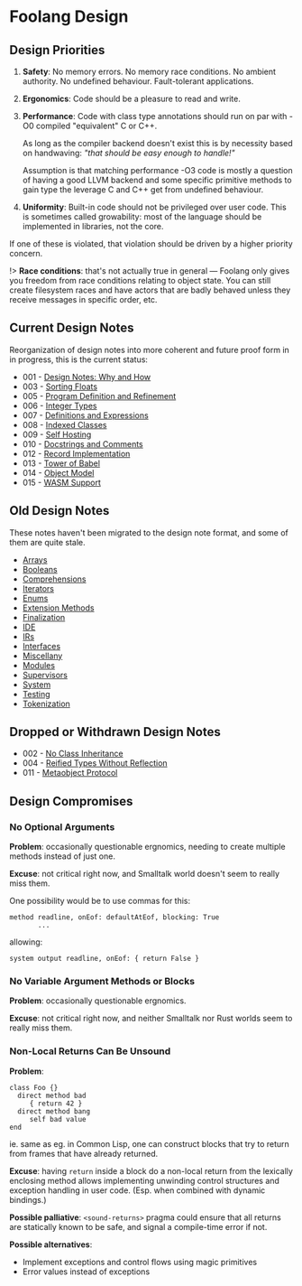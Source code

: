 # Foolang Design

## Design Priorities

1. **Safety**: No memory errors. No memory race conditions. No ambient
   authority. No undefined behaviour. Fault-tolerant applications.

2. **Ergonomics**: Code should be a pleasure to read and write.

3. **Performance**: Code with class type annotations should run on par with -O0
   compiled "equivalent" C or C++.
   
   As long as the compiler backend doesn't exist this is by necessity based on
   handwaving: _"that should be easy enough to handle!"_
   
   Assumption is that matching performance -O3 code is mostly a question of
   having a good LLVM backend and some specific primitive methods to gain type
   the leverage C and C++ get from undefined behaviour.

4. **Uniformity**: Built-in code should not be privileged over user code.
   This is sometimes called growability: most of the language should
   be implemented in libraries, not the core.

If one of these is violated, that violation should be driven by a higher
priority concern.

!> **Race conditions**: that's not actually true in general &mdash; Foolang
only gives you freedom from race conditions relating to object state. You can
still create filesystem races and have actors that are badly behaved unless they
receive messages in specific order, etc.

## Current Design Notes

Reorganization of design notes into more coherent and future proof form
in in progress, this is the current status:

- 001 - [Design Notes: Why and How](design/001-design-notes-why-and-how.md)
- 003 - [Sorting Floats](design/003-sorting-floats.md)
- 005 - [Program Definition and Refinement](design/005-program-definition-and-refinement.md)
- 006 - [Integer Types](design/006-integer-types.md)
- 007 - [Definitions and Expressions](design/007-definitions-and-expressions.md)
- 008 - [Indexed Classes](design/008-indexed-classes.md)
- 009 - [Self Hosting](design/009-self-hosting.md)
- 010 - [Docstrings and Comments](design/010-docstrings-and-comments.md)
- 012 - [Record Implementation](design/012-record-implementation.md)
- 013 - [Tower of Babel](design/013-tower-of-babel.md)
- 014 - [Object Model](design/014-object-model.md)
- 015 - [WASM Support](design/015-wasm-support.md)

## Old Design Notes

These notes haven't been migrated to the design note format, and some of them
are quite stale.

- [Arrays](Arrays.md)
- [Booleans](Booleans.md)
- [Comprehensions](Comprehensions.md)
- [Iterators](iterators.md)
- [Enums](Enums.md)
- [Extension Methods](Extension_Methods.md)
- [Finalization](Finalization.md)
- [IDE](IDE.md)
- [IRs](IR.md)
- [Interfaces](Interfaces.md)
- [Miscellany](Miscellany.md)
- [Modules](Modules.md)
- [Supervisors](Supervisors.md)
- [System](system.md)
- [Testing](Testing.md)
- [Tokenization](Tokenization.md)

## Dropped or Withdrawn Design Notes

- 002 - [No Class Inheritance](design/old/002-no-class-inheritance.md)
- 004 - [Reified Types Without Reflection](design/old/004-reified-types-without-reflection.md)
- 011 - [Metaobject Protocol](design/old/011-metaobject-protocol.md)

## Design Compromises

### No Optional Arguments

**Problem**: occasionally questionable ergnomics, needing to create multiple
methods instead of just one.

**Excuse**: not critical right now, and Smalltalk world doesn't seem to really
miss them.

One possibility would be to use commas for this:

```
method readline, onEof: defaultAtEof, blocking: True
       ...
```

allowing:

```
system output readline, onEof: { return False }
```

### No Variable Argument Methods or Blocks

**Problem**: occasionally questionable ergnomics.

**Excuse**: not critical right now, and neither Smalltalk nor Rust worlds seem
to really miss them.

### Non-Local Returns Can Be Unsound

**Problem**:

``` foolang
class Foo {}
  direct method bad
     { return 42 }
  direct method bang
     self bad value
end
```


ie. same as eg. in Common Lisp, one can construct blocks that try to return from
frames that have already returned.

**Excuse**: having `return` inside a block do a non-local return from the
lexically enclosing method allows implementing unwinding control structures and
exception handling in user code. (Esp. when combined with dynamic bindings.)

**Possible palliative**: `<sound-returns>` pragma could ensure that all
returns are statically known to be safe, and signal a compile-time
error if not.

**Possible alternatives**:
- Implement exceptions and control flows using magic primitives
- Error values instead of exceptions
